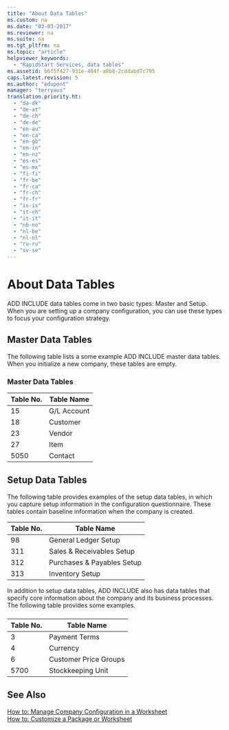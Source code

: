 ```yaml
---
title: "About Data Tables"
ms.custom: na
ms.date: "03-03-2017"
ms.reviewer: na
ms.suite: na
ms.tgt_pltfrm: na
ms.topic: "article"
helpviewer_keywords: 
  - "RapidStart Services, data tables"
ms.assetid: b6f5f427-931e-404f-a8b8-2cddabd7c795
caps.latest.revision: 5
ms.author: "edupont"
manager: "terryaus"
translation.priority.ht: 
  - "da-dk"
  - "de-at"
  - "de-ch"
  - "de-de"
  - "en-au"
  - "en-ca"
  - "en-gb"
  - "en-in"
  - "en-nz"
  - "es-es"
  - "es-mx"
  - "fi-fi"
  - "fr-be"
  - "fr-ca"
  - "fr-ch"
  - "fr-fr"
  - "is-is"
  - "it-ch"
  - "it-it"
  - "nb-no"
  - "nl-be"
  - "nl-nl"
  - "ru-ru"
  - "sv-se"
---
```

# About Data Tables
ADD INCLUDE<!--[!INCLUDE[navnow](../ApplicationDesign/includes/navnow_md.md)]--> data tables come in two basic types: Master and Setup. When you are setting up a company configuration, you can use these types to focus your configuration strategy.  
  
## Master Data Tables  
 The following table lists a some example ADD INCLUDE<!--[!INCLUDE[navnow](../ApplicationDesign/includes/navnow_md.md)]--> master data tables. When you initialize a new company, these tables are empty.  
  
### Master Data Tables  
  
|**Table No.**|**Table Name**|  
|-------------------|--------------------|  
|15|G\/L Account|  
|18|Customer|  
|23|Vendor|  
|27|Item|  
|5050|Contact|  
  
## Setup Data Tables  
 The following table provides examples of the setup data tables, in which you capture setup information in the configuration questionnaire. These tables contain baseline information when the company is created.  
  
|**Table No.**|**Table Name**|  
|-------------------|--------------------|  
|98|General Ledger Setup|  
|311|Sales & Receivables Setup|  
|312|Purchases & Payables Setup|  
|313|Inventory Setup|  
  
 In addition to setup data tables, ADD INCLUDE<!--[!INCLUDE[navnow](../ApplicationDesign/includes/navnow_md.md)]--> also has data tables that specify core information about the company and its business processes. The following table provides some examples.  
  
###  
  
|**Table No.**|**Table Name**|  
|-------------------|--------------------|  
|3|Payment Terms|  
|4|Currency|  
|6|Customer Price Groups|  
|5700|Stockkeeping Unit|  
  
## See Also  
 [How to: Manage Company Configuration in a Worksheet](../SetupAndAdministration/how-to-manage-company-configuration-in-a-worksheet.md)   
 [How to: Customize a Package or Worksheet](../SetupAndAdministration/how-to-customize-a-package-or-worksheet.md)